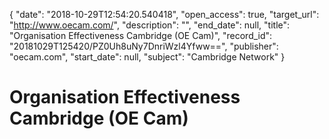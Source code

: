 {
  "date": "2018-10-29T12:54:20.540418", 
  "open_access": true, 
  "target_url": "http://www.oecam.com/", 
  "description": "", 
  "end_date": null, 
  "title": "Organisation Effectiveness Cambridge (OE Cam)", 
  "record_id": "20181029T125420/PZ0Uh8uNy7DnriWzl4Yfww==", 
  "publisher": "oecam.com", 
  "start_date": null, 
  "subject": "Cambridge Network"
}

# Organisation Effectiveness Cambridge (OE Cam)


